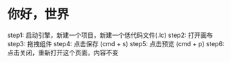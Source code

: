 # 你好，世界

step1: 启动引擎，新建一个项目，新建一个低代码文件(.lc)
step2: 打开画布
step3: 拖拽组件
step4: 点击保存 (cmd + s)
step5: 点击预览 (cmd + p)
step6: 点击关闭，重新打开这个页面，内容不变

